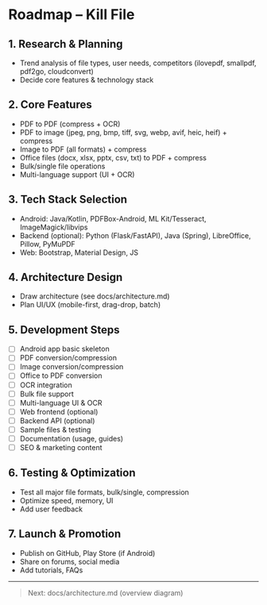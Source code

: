 # Roadmap – Kill File

## 1. Research & Planning
- Trend analysis of file types, user needs, competitors (ilovepdf, smallpdf, pdf2go, cloudconvert)
- Decide core features & technology stack

## 2. Core Features
- PDF to PDF (compress + OCR)
- PDF to image (jpeg, png, bmp, tiff, svg, webp, avif, heic, heif) + compress
- Image to PDF (all formats) + compress
- Office files (docx, xlsx, pptx, csv, txt) to PDF + compress
- Bulk/single file operations
- Multi-language support (UI + OCR)

## 3. Tech Stack Selection
- Android: Java/Kotlin, PDFBox-Android, ML Kit/Tesseract, ImageMagick/libvips
- Backend (optional): Python (Flask/FastAPI), Java (Spring), LibreOffice, Pillow, PyMuPDF
- Web: Bootstrap, Material Design, JS

## 4. Architecture Design
- Draw architecture (see docs/architecture.md)
- Plan UI/UX (mobile-first, drag-drop, batch)

## 5. Development Steps
- [ ] Android app basic skeleton
- [ ] PDF conversion/compression
- [ ] Image conversion/compression
- [ ] Office to PDF conversion
- [ ] OCR integration
- [ ] Bulk file support
- [ ] Multi-language UI & OCR
- [ ] Web frontend (optional)
- [ ] Backend API (optional)
- [ ] Sample files & testing
- [ ] Documentation (usage, guides)
- [ ] SEO & marketing content

## 6. Testing & Optimization
- Test all major file formats, bulk/single, compression
- Optimize speed, memory, UI
- Add user feedback

## 7. Launch & Promotion
- Publish on GitHub, Play Store (if Android)
- Share on forums, social media
- Add tutorials, FAQs

---

> Next: docs/architecture.md (overview diagram)